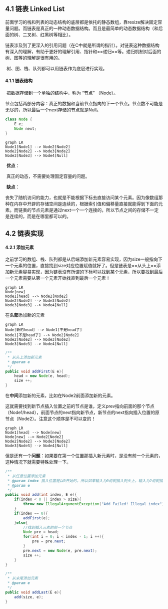 ## 4.1 链表 Linked List

​	前面学习的栈和列表的动态结构的底层都是依托的静态数组，靠resize解决固定容量问题。而链表是真正的一种动态数据结构。而且是最简单的动态数据结构（和后面的树、二叉树、红黑树等相比）。

​	链表涉及到了更深入的引用问题（在C中就是所谓的指针）。对链表这种数据结构有深入的理解，有助于更好的理解引用、指针和==递归==等。递归机制对后面的树、图等的理解是很有用的。

​	树、图、栈、队列都可以用链表作为底层进行实现。

#### 4.1.1 链表结构

​	把数据存储到一个单独的结构中，称为 “节点” （Node）。

​	节点包括两部分内容：真正的数据和当前节点指向的下一个节点。节点数不可能是无尽的，所以最后一个next存储的节点就是Null。

```java
class Node {
    E e;
    Node next;
}
```

```mermaid
graph LR
Node1[Node1] --> Node2[Node2]
Node2[Node2] --> Node3[Node2]
Node3[Node3] --> Node4[Null]
```

​	**优点**：

​	真正的动态，不需要处理固定容量的问题。

​	**缺点**：

​	丧失了随机访问的能力，也就是不能根据下标去直接访问某个元素。因为像数组那种在内存中开辟的存储空间是连续的，根据索引值和偏移量直接就能得到下面的元素。而链表的节点元素是通过next一个一个连接的，所以节点之间的存储不一定是连续的，而是在哪里都可以的。

## 4.2 链表实现

#### 4.2.1 添加元素

​	之前学习的数组、栈、队列都是从后端添加新元素容易实现，因为size一般指向下一个元素的位置，直接找到size对应位置赋值就好了。但是链表是==从头上==添加新元素容易实现，因为链表没有所谓的下标可以找到某个元素，所以要找到最后一个元素需要从第一个元素开始找直到最后一个元素！

```mermaid
graph LR
Node[new]
Node1[head] --> Node2[Node2]
Node2[Node2] --> Node3[Node2]
Node3[Node3] --> Node4[Null]
```

在**头部**添加新的元素

```mermaid
graph LR
Node[新的head] --> Node1[不是head了]
Node1[不是head了] --> Node2[Node2]
Node2[Node2] --> Node3[Node2]
Node3[Node3] --> Node4[Null]
```

```java
/**
 * 从头上添加新元素
 * @param e
 */
public void addFirst(E e){
    head = new Node(e, head);
    size ++;
}
```

在**中间**添加新的元素，比如在Node2前面添加新的元素。

​	这就需要找到新节点插入位置之前的节点是谁，定义prev指向前面的那个节点（Node1/head），前面节点的next指向新节点，新节点的next指向插入位置的原节点（Node2）。注意这个顺序是不可以变的！

```mermaid
graph LR
Node1[head] --> Node[new]
Node[new] --> Node2[Node2]
Node2[Node2] --> Node3[Node2]
Node3[Node3] --> Node4[Null]
```

​	但是还有一个**问题**：如果要在第一个位置那插入新元素时，是没有前一个元素的，这种情况下就需要特殊处理一下。

```java
/**
 * 从任意位置添加元素
 * @param index 插入位置是以0开始的，所以如果输入为0说明插入到头上，输入为2说明插入到第三个位置
 * @param e
 */
public void add(int index, E e){
    if(index < 0 || index > size){
        throw new IllegalArgumentException("Add Failed! Illegal index");
    }
    if(index == 0){
        addFirst(e);
    }else{
        //找到插入元素的前一个节点
        Node pre = head;
        for(int i = 0; i < index - 1; i ++){
            pre = pre.next;
        }
        pre.next = new Node(e, pre.next);
        size ++;
    }
}

/**
 * 从末尾添加元素
 * @param e
 */
public void addLast(E e){
    add(size, e);
}
```